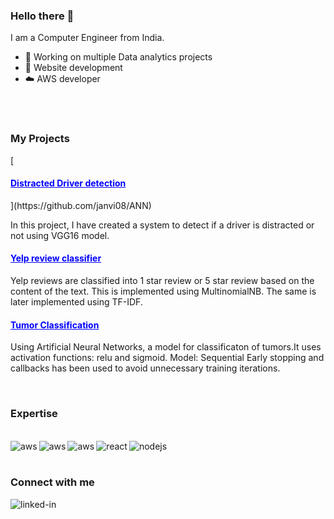 ### Hello there 👋
I am a Computer Engineer from India.
- 🔭 Working on multiple Data analytics projects
- 🌱 Website development
- ☁️ AWS developer
<br>
<br>
<h3>My Projects</h3>
[<h4 style="color:blue;"><u>Distracted Driver detection</u></h4>](https://github.com/janvi08/ANN)
<p>In this project, I have created a system to detect if a driver is distracted or not using VGG16 model.</p>
<a href="https://github.com/janvi08/Reviews-classification-NLP-"><h4 style="color:blue;"><u>Yelp review classifier</u></h4></a>
<p>Yelp reviews are classified into 1 star review or 5 star review based on the content of the text. This is implemented using MultinomialNB. The same is later implemented using TF-IDF.</p>
<a href="https://github.com/janvi08/ANN"><h4 style="color:blue;"><u>Tumor Classification</u></h4></a>
<p>Using Artificial Neural Networks, a model for classificaton of tumors.It uses activation functions: relu and sigmoid. Model: Sequential Early stopping and callbacks has been used to avoid unnecessary training iterations.</p>
<br>
<h3>Expertise</h3>
<br>
<img align="left" alt="aws" src="https://img.shields.io/badge/Data%20analytics-yellow?style=for-the-badge&logo=appveyor&logoColor=yellow" />
<img align="left" alt="aws" src="https://img.shields.io/badge/Python-gray?style=for-the-badge&logo=appveyor&logoColor=gray" />
<img align="left" alt="aws" src="https://img.shields.io/badge/Amazon%20AWS-%23232F3E?logo=amazon-aws&logoColor=white&style=for-the-badge" /> 
<img align="left" alt="react" src="https://img.shields.io/badge/react%20-%2320232a.svg?&style=for-the-badge&logo=react&logoColor=%2361DAFB" />
<img align="left" alt="nodejs" src="https://img.shields.io/badge/node.js%20-%2343853D.svg?&style=for-the-badge&logo=node.js&logoColor=white" />
<br>
<br>

<h3> Connect with me </h4>
<a href="https://www.linkedin.com/in/janvi-phadtare-793431130/"><img align="left" alt="linked-in" src="https://img.shields.io/badge/linkedin-%230077B5.svg?&style=for-the-badge&logo=linkedin&logoColor=white" /></a>

